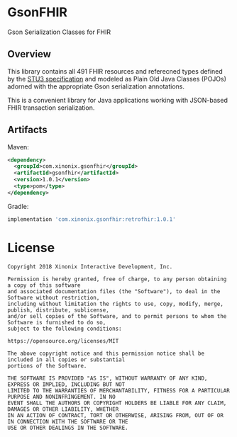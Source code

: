 # GsonFHIR
Gson Serialization Classes for FHIR

Overview
--------

This library contains all 491 FHIR resources and referecned types defined by the [STU3 specification][1] and modeled as Plain Old Java Classes (POJOs) adorned with the appropriate Gson serialization annotations.

This is a convenient library for Java applications working with JSON-based FHIR transaction serialization.

Artifacts
--------

Maven:
```xml
<dependency>
  <groupId>com.xinonix.gsonfhir</groupId>
  <artifactId>gsonfhir</artifactId>
  <version>1.0.1</version>
  <type>pom</type>
</dependency>
```
Gradle:
```groovy
implementation 'com.xinonix.gsonfhir:retrofhir:1.0.1'
```

License
=======

    Copyright 2018 Xinonix Interactive Development, Inc.

    Permission is hereby granted, free of charge, to any person obtaining a copy of this software 
    and associated documentation files (the "Software"), to deal in the Software without restriction, 
    including without limitation the rights to use, copy, modify, merge, publish, distribute, sublicense, 
    and/or sell copies of the Software, and to permit persons to whom the Software is furnished to do so, 
    subject to the following conditions:
    
    https://opensource.org/licenses/MIT

    The above copyright notice and this permission notice shall be included in all copies or substantial 
    portions of the Software.

    THE SOFTWARE IS PROVIDED "AS IS", WITHOUT WARRANTY OF ANY KIND, EXPRESS OR IMPLIED, INCLUDING BUT NOT 
    LIMITED TO THE WARRANTIES OF MERCHANTABILITY, FITNESS FOR A PARTICULAR PURPOSE AND NONINFRINGEMENT. IN NO 
    EVENT SHALL THE AUTHORS OR COPYRIGHT HOLDERS BE LIABLE FOR ANY CLAIM, DAMAGES OR OTHER LIABILITY, WHETHER 
    IN AN ACTION OF CONTRACT, TORT OR OTHERWISE, ARISING FROM, OUT OF OR IN CONNECTION WITH THE SOFTWARE OR THE 
    USE OR OTHER DEALINGS IN THE SOFTWARE.

[1]: https://www.hl7.org/fhir/STU3/index.html
